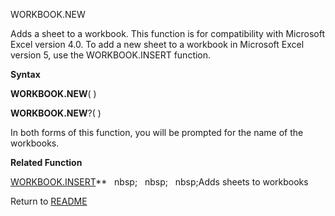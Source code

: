 WORKBOOK.NEW

Adds a sheet to a workbook. This function is for compatibility with
Microsoft Excel version 4.0. To add a new sheet to a workbook in
Microsoft Excel version 5, use the WORKBOOK.INSERT function.

**Syntax**

**WORKBOOK.NEW**( )

**WORKBOOK.NEW**?( )

In both forms of this function, you will be prompted for the name of the
workbooks.

**Related Function**

[WORKBOOK.INSERT](WORKBOOK.INSERT.md)**&nbsp;&nbsp;&nbsp;nbsp;&nbsp;&nbsp;&nbsp;nbsp;&nbsp;&nbsp;&nbsp;nbsp;Adds sheets to workbooks



Return to [README](README.md)

